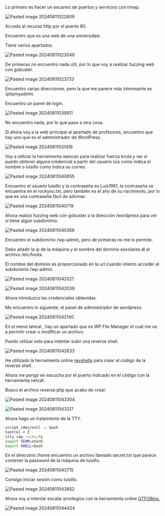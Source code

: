 Lo primero es hacer un escaneo de puertos y servicios con nmap.

![Pasted image 20240811022809](https://github.com/user-attachments/assets/69d5bb32-6b3e-4f7e-8a1a-17930d75a51e)

Accedo al recurso http por el puerto 80.

Encuentro que es una web de una universidad.

Tiene varios apartados.

![Pasted image 20240811023049](https://github.com/user-attachments/assets/f6af4f3c-ab97-4d5e-9a58-7a13c292f897)

De primeras no encuentro nada útil, por lo que voy a realizar fuzzing web con gobuster.

![Pasted image 20240811023733](https://github.com/user-attachments/assets/e1e861fe-5f06-49c8-b441-2433b4574989)

Encuentro varias direcciones, pero la que me parece más interesante es /phpmyadmin.

Encuentro un panel de login.

![Pasted image 20240811030611](https://github.com/user-attachments/assets/3c624c8d-92bc-4fa8-99f5-f4667c03e106)

No encuentro nada, por lo que paso a otra cosa.

Si ahora voy a la web principal al apartado de profesores, encuentro que hay uno que es el administrador de WordPress.

![Pasted image 20240811031416](https://github.com/user-attachments/assets/9d4ac6d2-5cc4-4d5a-bb12-72a24b463abd)

Voy a utilizar la herramienta wpscan para realizar fuerza bruta y ver si puedo obtener alguna credencial a partir del usuario luis como indica el nombre o luisillo como indica su correo.

![Pasted image 20240811040655](https://github.com/user-attachments/assets/27c65b24-dbe3-4c70-a1d2-da8d96f813eb)

Encuentro el usuario luisillo y la contraseña es Luis1981, la contraseña se encuentra en el rockyou.txt, pero también es el año de su nacimiento, por lo que es una contraseña fácil de adivinar.

![Pasted image 20240811040719](https://github.com/user-attachments/assets/7daf5d03-414f-4232-81cb-7fab23375790)

Ahora realizo fuzzing web con gobuster a la dirección /wordpress para ver si tiene algún subdominio.

![Pasted image 20240811040356](https://github.com/user-attachments/assets/d46d8384-df95-4c0f-aaa1-8313f0a10857)

Encuentro el subdominio /wp-admin, pero de primeras no me lo permite.

Debo añadir la ip de la máquina y el nombre del dominio escolares.dl al archivo /etc/hosts.

El nombre del dominio es proporcionado en la url cuando intento acceder al subdominio /wp-admin.

![Pasted image 20240811042021](https://github.com/user-attachments/assets/e9a1c151-6fa3-4c5d-a4cb-bd2fa0393b78)

![Pasted image 20240811042039](https://github.com/user-attachments/assets/510681c6-b856-4c8e-9109-1dfb6a97f14c)

Ahora introduzco las credenciales obtenidas.

Me encuentro lo siguiente, el panel de administrador de wordpress.

![Pasted image 20240811042140](https://github.com/user-attachments/assets/54d6013c-2b56-4593-86dd-8d892dd9466f)

En el menú lateral , hay un apartado que es WP File Manager el cual me va a permitir crear o modificar un archivo.

Puedo utilizar esto para intentar subir una reverse shell.

![Pasted image 20240811042633](https://github.com/user-attachments/assets/a1436813-ac2e-47d2-96d6-9cac6f3fa316)

He utilizado la herramienta online [revshells](https://www.revshells.com/) para crear el código de la reverse shell.

Ahora me pongo en escucha por el puerto indicado en el código con la herramienta netcat.

Busco el archivo reverse.php que acabo de crear.

![Pasted image 20240811043304](https://github.com/user-attachments/assets/6e2bea80-ce9b-4dd2-8c17-aeb2d8230cb2)


![Pasted image 20240811043317](https://github.com/user-attachments/assets/54271277-28e5-4d8e-9f41-a8cb31d695d8)

Ahora hago un tratamiento de la TTY.

```bash
script /dev/null -c bash
Control + Z
stty raw -echo;fg
export TERM=xterm
export SHELL=bash
```

En el direcotrio /home encuentro un archivo llamado secret.txt que parece contener la password de la máquina de luisillo.

![Pasted image 20240811043715](https://github.com/user-attachments/assets/9d2fb59a-8f14-4acf-a9ee-d824020e41ef)

Consigo iniciar sesión como luisillo.

![Pasted image 20240811043852](https://github.com/user-attachments/assets/948bbadc-da63-436f-ba71-03c5c72422e3)

Ahora voy a intentar escalar privilegios con la herramienta online [GTFOBins.](https://gtfobins.github.io/gtfobins/awk/#sudo)

![Pasted image 20240811044424](https://github.com/user-attachments/assets/aa41ae8b-966b-41e5-87da-05d840c33cae)
